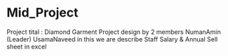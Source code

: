 # Mid_Project
Project tital : Diamond Garment 
Project design by 2 members
NumanAmin (Leader)
UsamaNaveed
in this we are describe 
Staff Salary & Annual Sell sheet in excel  

